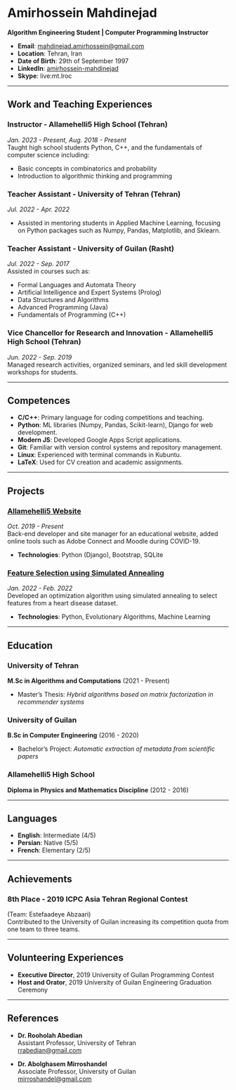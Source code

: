 # Amirhossein Mahdinejad
**Algorithm Engineering Student | Computer Programming Instructor**

- **Email**: mahdinejad.amirhossein@gmail.com
- **Location**: Tehran, Iran
- **Date of Birth**: 29th of September 1997
- **LinkedIn**: [amirhossein-mahdinejad](https://www.linkedin.com/in/amirhossein-mahdinejad/)
- **Skype**: live:mt.lroc

---

## Work and Teaching Experiences

### Instructor - Allamehelli5 High School (Tehran)  
*Jan. 2023 - Present, Aug. 2018 - Present*  
Taught high school students Python, C++, and the fundamentals of computer science including:
- Basic concepts in combinatorics and probability
- Introduction to algorithmic thinking and programming

### Teacher Assistant - University of Tehran (Tehran)  
*Jul. 2022 - Apr. 2022*  
- Assisted in mentoring students in Applied Machine Learning, focusing on Python packages such as Numpy, Pandas, Matplotlib, and Sklearn.

### Teacher Assistant - University of Guilan (Rasht)  
*Jul. 2022 - Sep. 2017*  
Assisted in courses such as:
- Formal Languages and Automata Theory
- Artificial Intelligence and Expert Systems (Prolog)
- Data Structures and Algorithms
- Advanced Programming (Java)
- Fundamentals of Programming (C++)

### Vice Chancellor for Research and Innovation - Allamehelli5 High School (Tehran)  
*Jun. 2022 - Sep. 2019*  
Managed research activities, organized seminars, and led skill development workshops for students.

---

## Competences

- **C/C++**: Primary language for coding competitions and teaching.
- **Python**: ML libraries (Numpy, Pandas, Scikit-learn), Django for web development.
- **Modern JS**: Developed Google Apps Script applications.
- **Git**: Familiar with version control systems and repository management.
- **Linux**: Experienced with terminal commands in Kubuntu.
- **LaTeX**: Used for CV creation and academic assignments.

---

## Projects

### [Allamehelli5 Website](http://allamehelli5.ir)
*Oct. 2019 - Present*  
Back-end developer and site manager for an educational website, added online tools such as Adobe Connect and Moodle during COVID-19.

- **Technologies**: Python (Django), Bootstrap, SQLite

### [Feature Selection using Simulated Annealing](https://github.com/TheMn/Feature-Selection-using-Simulated-Annealing)  
*Jan. 2022 - Feb. 2022*  
Developed an optimization algorithm using simulated annealing to select features from a heart disease dataset.

- **Technologies**: Python, Evolutionary Algorithms, Machine Learning

---

## Education

### University of Tehran  
**M.Sc in Algorithms and Computations** (2021 - Present)  
- Master’s Thesis: *Hybrid algorithms based on matrix factorization in recommender systems*

### University of Guilan  
**B.Sc in Computer Engineering** (2016 - 2020)  
- Bachelor’s Project: *Automatic extraction of metadata from scientific papers*

### Allamehelli5 High School  
**Diploma in Physics and Mathematics Discipline** (2012 - 2016)  

---

## Languages

- **English**: Intermediate (4/5)
- **Persian**: Native (5/5)
- **French**: Elementary (2/5)

---

## Achievements

### 8th Place - 2019 ICPC Asia Tehran Regional Contest  
(Team: Estefaadeye Abzaari)  
Contributed to the University of Guilan increasing its competition quota from one team to three teams.

---

## Volunteering Experiences

- **Executive Director**, 2019 University of Guilan Programming Contest
- **Host and Orator**, 2019 University of Guilan Engineering Graduation Ceremony

---

## References

- **Dr. Rooholah Abedian**  
Assistant Professor, University of Tehran  
rrabedian@gmail.com

- **Dr. Abolghasem Mirroshandel**  
Associate Professor, University of Guilan  
mirroshandel@gmail.com
